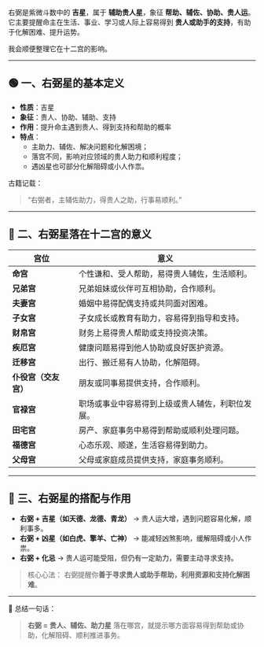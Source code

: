 右弼是紫微斗数中的 **吉星**，属于 **辅助贵人星**，象征 **帮助、辅佐、协助、贵人运**。它主要提醒命主在生活、事业、学习或人际上容易得到 **贵人或助手的支持**，有助于化解困难、提升运势。

我会顺便整理它在十二宫的影响。

------

## 🟢 一、右弼星的基本定义

- **性质**：吉星
- **象征**：贵人、协助、辅助、支持
- **作用**：提升命主遇到贵人、得到支持和帮助的概率
- **特点**：
  - 主助力、辅佐、解决问题和化解困境；
  - 落宫不同，影响对应领域的贵人助力和顺利程度；
  - 遇凶星也可部分化解阻碍或小人作祟。

古籍记载：

> “右弼者，主辅佐助力，得贵人之助，行事易顺利。”

------

## 🧩 二、右弼星落在十二宫的意义

| 宫位                 | 意义                                             |
| -------------------- | ------------------------------------------------ |
| **命宫**             | 个性谦和、受人帮助，易得贵人辅佐，生活顺利。     |
| **兄弟宫**           | 兄弟姐妹或伙伴可互相协助，合作顺利。             |
| **夫妻宫**           | 婚姻中易得配偶支持或共同面对困难。               |
| **子女宫**           | 子女成长或教育有助力，容易得到指导和支持。       |
| **财帛宫**           | 财务上易得贵人帮助或支持投资决策。               |
| **疾厄宫**           | 健康问题易得到他人协助或良好医护资源。           |
| **迁移宫**           | 出行、搬迁易有人协助，化解阻碍。                 |
| **仆役宫（交友宫）** | 朋友或同事易提供支持，合作顺利。                 |
| **官禄宫**           | 职场或事业中容易得到上级或贵人辅佐，利职位发展。 |
| **田宅宫**           | 房产、家庭事务中易得到帮助或顺利处理问题。       |
| **福德宫**           | 心态乐观、顺遂，生活容易得到助力。               |
| **父母宫**           | 父母或家庭成员提供支持，家庭事务顺利。           |

------

## 🔮 三、右弼星的搭配与作用

- **右弼 + 吉星（如天德、龙德、青龙）** → 贵人运大增，遇到问题容易化解，顺利事多。
- **右弼 + 凶星（如白虎、擎羊、亡神）** → 能减轻凶煞影响，缓解阻碍或小人作祟。
- **右弼 + 化忌** → 贵人运可能受阻，但仍有一定助力，需要主动寻求支持。

> 核心心法：
>  右弼提醒你**善于寻求贵人或助手帮助，利用资源和支持化解困难**。

------

📘 总结一句话：

> **右弼 = 贵人、辅佐、助力星**
>  落在哪宫，就提示哪方面容易得到帮助或协助，化解阻碍、顺利推进事务。